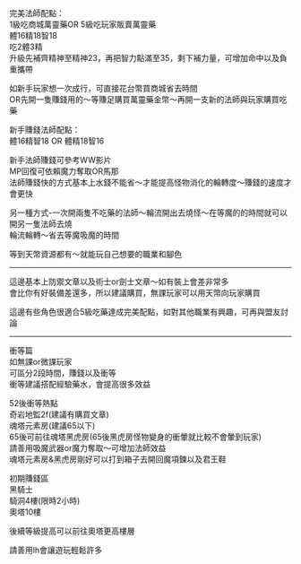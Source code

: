 完美法師配點：\
1級吃商城萬靈藥OR 5級吃玩家販賣萬靈藥\
體16精18智18\
吃2體3精\
升級先補齊精神至精神23，再把智力點滿至35，剩下補力量，可增加命中以及負重攜帶

如新手玩家想一次成行，可直接花台幣買商城省去時間\
OR先開一隻賺錢用的～等賺足購買萬靈藥金幣～再開一支新的法師與玩家購買吃藥

新手賺錢法師配點：\
體16精智18 OR 體精18智16

新手法師賺錢可參考WW影片\
MP回復可依賴魔力奪取OR馬那\
法師賺錢快的方式基本上水錢不能省～才能提高怪物消化的輪轉度～賺錢的速度才會更快

另一種方式-一次開兩隻不吃藥的法師～輪流開出去燒怪～在等魔的的時間就可以開另一隻法師去燒\
輪流輪轉～省去等魔吸魔的時間

等到天幣資源都有～就能玩自己想要的職業和腳色

------------

這邊基本上防禦文章以及術士or劍士文章～如有裝上會差非常多\
會比你有好裝備差還多，所以建議購買，無課玩家可以用天幣向玩家購買

這邊有些角色很適合5級吃藥達成完美配點，如對其他職業有興趣，可再與盟友討論

------------

衝等篇\
如無課or微課玩家\
可區分2段時間，賺錢以及衝等\
衝等建議搭配經驗藥水，會提高很多效益


52後衝等熱點\
奇岩地監2f(建議有購買文章)\
魂塔元素房(建議65以下)\
65後可前往魂塔黑虎房(65後黑虎房怪物變身的衝暈就比較不會暈到玩家)\
請善用吸魔武器or魔力奪取～可增加法師效益\
魂塔元素房&黑虎房剛好可以打到箱子去開回魔項鍊以及君王鞋

初期賺錢區\
黑騎士\
騎洞4樓(限時2小時)\
奧塔10樓

後續等級提高可以前往奧塔更高樓層

請善用lh會讓遊玩輕鬆許多
